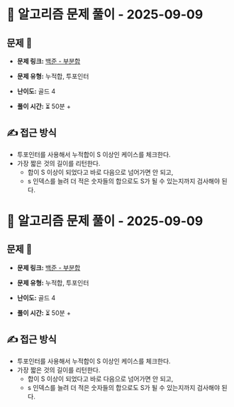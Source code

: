 # 📝 알고리즘 문제 풀이 - 2025-09-09

## 문제 📖

- **문제 링크:** [백준 - 부분합](https://www.acmicpc.net/problem/1806)

- **문제 유형:** 누적합, 투포인터

- **난이도:** 골드 4

- **풀이 시간:** ⏳ 50분 +

## ✍ 접근 방식

- 투포인터를 사용해서 누적합이 S 이상인 케이스를 체크한다.
- 가장 짧은 것의 길이를 리턴한다.
  - 합이 S 이상이 되었다고 바로 다음으로 넘어가면 안 되고,
  - s 인덱스를 늘려 더 적은 숫자들의 합으로도 S가 될 수 있는지까지 검사해야 된다.

# 📝 알고리즘 문제 풀이 - 2025-09-09

## 문제 📖

- **문제 링크:** [백준 - 부분합](https://www.acmicpc.net/problem/1806)

- **문제 유형:** 누적합, 투포인터

- **난이도:** 골드 4

- **풀이 시간:** ⏳ 50분 +

## ✍ 접근 방식

- 투포인터를 사용해서 누적합이 S 이상인 케이스를 체크한다.
- 가장 짧은 것의 길이를 리턴한다.
  - 합이 S 이상이 되었다고 바로 다음으로 넘어가면 안 되고,
  - s 인덱스를 늘려 더 적은 숫자들의 합으로도 S가 될 수 있는지까지 검사해야 된다.
